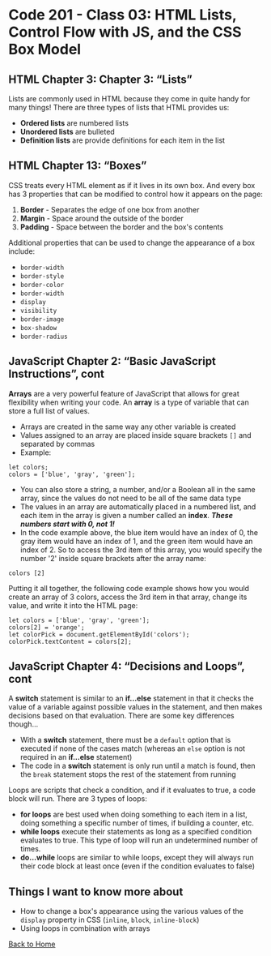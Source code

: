 # Code 201 - Class 03: HTML Lists, Control Flow with JS, and the CSS Box Model

## HTML Chapter 3: Chapter 3: “Lists”

Lists are commonly used in HTML because they come in quite handy for many things! There are three types of lists that HTML provides us:

- **Ordered lists** are numbered lists
- **Unordered lists** are bulleted
- **Definition lists** are provide definitions for each item in the list

## HTML Chapter 13: “Boxes”

CSS treats every HTML element as if it lives in its own box. And every box has 3 properties that can be modified to control how it appears on the page:

1. **Border** - Separates the edge of one box from another
2. **Margin** - Space around the outside of the border
3. **Padding** - Space between the border and the box's contents

Additional properties that can be used to change the appearance of a box include:

- `border-width`
- `border-style`
- `border-color`
- `border-width`
- `display`
- `visibility`
- `border-image`
- `box-shadow`
- `border-radius`

## JavaScript Chapter 2: “Basic JavaScript Instructions”, cont

**Arrays** are a very powerful feature of JavaScript that allows for great flexibility when writing your code. An **array** is a type of variable that can store a full list of values.

- Arrays are created in the same way any other variable is created
- Values assigned to an array are placed inside square brackets `[]` and separated by commas
- Example:

```
let colors;
colors = ['blue', 'gray', 'green'];
```

- You can also store a string, a number, and/or a Boolean all in the same array, since the values do not need to be all of the same data type
- The values in an array are automatically placed in a numbered list, and each item in the array is given a number called an **index**. ***These numbers start with 0, not 1!***
- In the code example above, the blue item would have an index of 0, the gray item would have an index of 1, and the green item would have an index of 2. So to access the 3rd item of this array, you would specify the number '2' inside square brackets after the array name:

```
colors [2]
```

Putting it all together, the following code example shows how you would create an array of 3 colors, access the 3rd item in that array, change its value, and write it into the HTML page:

```
let colors = ['blue', 'gray', 'green'];
colors[2] = 'orange';
let colorPick = document.getElementById('colors');
colorPick.textContent = colors[2];
```

## JavaScript Chapter 4: “Decisions and Loops”, cont

A **switch** statement is similar to an **if...else** statement in that it checks the value of a variable against possible values in the statement, and then makes decisions based on that evaluation. There are some key differences though...

- With a **switch** statement, there must be a `default` option that is executed if none of the cases match (whereas an `else` option is not required in an **if...else** statement)
- The code in a **switch** statement is only run until a match is found, then the `break` statement stops the rest of the statement from running

Loops are scripts that check a condition, and if it evaluates to true, a code block will run. There are 3 types of loops:

- **for loops** are best used when doing something to each item in a list, doing something a specific number of times, if building a counter, etc.
- **while loops** execute their statements as long as a specified condition evaluates to true. This type of loop will run an undetermined number of times.
- **do...while** loops are similar to while loops, except they will always run their code block at least once (even if the condition evaluates to false)

## Things I want to know more about

- How to change a box's appearance using the various values of the `display` property in CSS (`inline`, `block`, `inline-block`)
- Using loops in combination with arrays

[Back to Home](../README.md)
